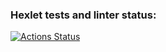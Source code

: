 ### Hexlet tests and linter status:
[![Actions Status](https://github.com/ArtSV86/java-project-78/actions/workflows/hexlet-check.yml/badge.svg)](https://github.com/ArtSV86/java-project-78/actions)